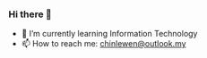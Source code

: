 ### Hi there 👋
- 🌱 I’m currently learning Information Technology
- 📫 How to reach me: chinlewen@outlook.my
